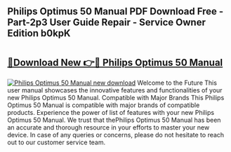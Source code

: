 ## Philips Optimus 50 Manual PDF Download Free - Part-2p3 User Guide Repair - Service Owner Edition b0kpK

# <h2><a href="http://bc63531.oget.top/?id=Philips+Optimus+50+Manual">🔗Download New 👉🔴 Philips Optimus 50 Manual</a></h2>

[![Philips Optimus 50 Manual new download](https://i.imgur.com/5g1atiW.png)](http://bc63531.oget.top/?id=Philips+Optimus+50+Manual)
Welcome to the Future This user manual showcases the innovative features and functionalities of your new Philips Optimus 50 Manual. Compatible with Major Brands This Philips Optimus 50 Manual is compatible with major brands of compatible products. Experience the power of list of features with your new Philips Optimus 50 Manual. We trust that thePhilips Optimus 50 Manual has been an accurate and thorough resource in your efforts to master your new device. In case of any queries or concerns, please do not hesitate to reach out to our customer service team.
